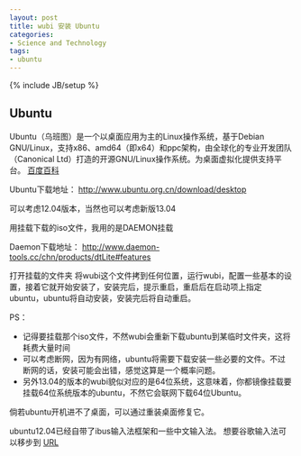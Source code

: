 ```yaml
---
layout: post
title: wubi 安装 Ubuntu
categories:
- Science and Technology
tags:
- ubuntu
---
```

{% include JB/setup %}

## Ubuntu

Ubuntu（乌班图）是一个以桌面应用为主的Linux操作系统，基于Debian GNU/Linux，支持x86、amd64（即x64）和ppc架构，由全球化的专业开发团队（Canonical Ltd）打造的开源GNU/Linux操作系统。为桌面虚拟化提供支持平台。
[百度百科](http://baike.baidu.com/link?url=x3AtS7zTKWpNkwUH08q0Ko2ZsEsoo37H_pZVyH4NNIZAFKyICX-NrIFmMdZqEMpV)

Ubuntu下载地址：
<http://www.ubuntu.org.cn/download/desktop>

可以考虑12.04版本，当然也可以考虑新版13.04

用挂载下载的iso文件，我用的是DAEMON挂载

Daemon下载地址：
<http://www.daemon-tools.cc/chn/products/dtLite#features>

打开挂载的文件夹
将wubi这个文件拷到任何位置，运行wubi，配置一些基本的设置，接着它就开始安装了，安装完后，提示重启，重启后在启动项上指定ubuntu，ubuntu将自动安装，安装完后将自动重启。

PS：

+ 记得要挂载那个iso文件，不然wubi会重新下载ubuntu到某临时文件夹，这将耗费大量时间
+ 可以考虑断网，因为有网络，ubuntu将需要下载安装一些必要的文件。不过断网的话，安装可能会出错，感觉这算是一个概率问题。
+ 另外13.04的版本的wubi貌似对应的是64位系统，这意味着，你都镜像挂载要挂载64位系统版本的ubuntu，不然它会联网下载64位Ubuntu。
 

倘若ubuntu开机进不了桌面，可以通过重装桌面修复它。

ubuntu12.04已经自带了ibus输入法框架和一些中文输入法。
想要谷歌输入法可以移步到
[URL](http://www.cnblogs.com/yejinru/archive/2013/03/31/2991851.html)
